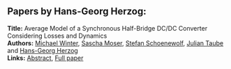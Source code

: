<h2>Papers by Hans-Georg Herzog:</h2>
<p>
<b>Title:</b> Average Model of a Synchronous Half-Bridge DC/DC Converter Considering Losses and Dynamics<br />
<b>Authors:</b> <a href="../authors/author_334.html">Michael Winter</a>, <a href="../authors/author_204.html">Sascha Moser</a>, <a href="../authors/author_274.html">Stefan Schoenewolf</a>, <a href="../authors/author_300.html">Julian Taube</a> and <a href="../authors/author_134.html">Hans-Georg Herzog</a><br />
<b>Links:</b> <a href="../abstracts/abstract_51.pdf">Abstract</a>, <a href="../submissions/ecp15118479_WinterMoserSchoenewolfTaubeHerzog.pdf">Full paper</a>
</p>